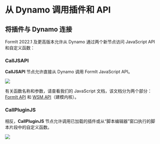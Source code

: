 # 从 Dynamo 调用插件和 API

## **将插件与 Dynamo 连接**

FormIt 2022.1 及更高版本允许从 Dynamo 通过两个新节点访问 JavaScript API 和自定义函数：

### **CallJSAPI**<a href="#calljsapi" id="calljsapi"></a>

**CallJSAPI** 节点允许直接从 Dynamo 调用 FormIt JavaScript API。

![](https://formit.autodesk.com/page/formit-dynamo/dynamo-formitCallJSAPI-GetTotalGrossArea.png)

有关函数名称和参数，请查看我们的 JavaScript 文档，该文档分为两个部分：[FormIt API](https://formit3d.github.io/FormItExamplePlugins/docs/FormItJSAPI/group\_\_mod\_\_jsapi\_\_formit.html) 和 [WSM API](https://formit3d.github.io/FormItExamplePlugins/docs/FormItJSAPI/group\_\_mod\_\_jsapi\_\_wsm.html)（建模内核）。

### **CallPluginJS**<a href="#callpluginjs" id="callpluginjs"></a>

相反，**CallPluginJS** 节点允许调用已加载的插件或从“脚本编辑器”窗口执行的脚本片段中的自定义函数。

![](https://formit.autodesk.com/page/formit-dynamo/dynamo-formitCallPluginJS.png)
